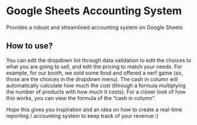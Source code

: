 # Google Sheets Accounting System

Provides a robust and streamlined accounting system on Google Sheets

## How to use? 

You can edit the dropdown list through data validation to edit the choices to what you are going to sell, and edit the pricing to match your needs. For example, for our booth, we sold some food and offered a nerf game (so, those are the choices in the dropdown menu). The cash in column will automatically calculate how much the cost (through  a formula multiplying the number of products with how much it costs). For a closer look of how this works, you can view the formula of the “cash in column”.


Hope this gives you inspiration and an idea on how to create a real-time reporting / accounting system to keep track of your revenue :)
